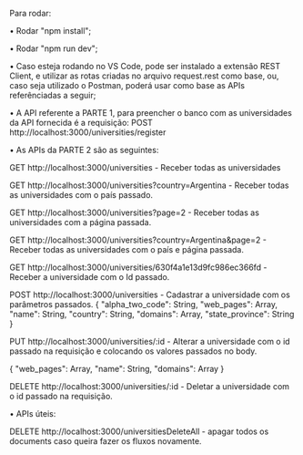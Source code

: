 Para rodar:

• Rodar "npm install";

• Rodar "npm run dev";

• Caso esteja rodando no VS Code, pode ser instalado a extensão REST Client, e utilizar as rotas criadas no arquivo request.rest como base, ou, caso seja utilizado o Postman, poderá usar como base as APIs referênciadas a seguir;

• A API referente a PARTE 1, para preencher o banco com as universidades da API fornecida é a requisição: POST http://localhost:3000/universities/register

• As APIs da PARTE 2 são as seguintes:

GET http://localhost:3000/universities - Receber todas as universidades

GET http://localhost:3000/universities?country=Argentina - Receber todas as universidades com o país passado.

GET http://localhost:3000/universities?page=2 - Receber todas as universidades com a página passada.

GET http://localhost:3000/universities?country=Argentina&page=2 - Receber todas as universidades com o país e página passada.

GET http://localhost:3000/universities/630f4a1e13d9fc986ec366fd - Receber a universidade com o Id passado.

POST http://localhost:3000/universities - Cadastrar a universidade com os parâmetros passados.
{
    "alpha_two_code": String,
    "web_pages": Array,
    "name": String,
    "country": String,
    "domains": Array,
    "state_province": String
}

PUT http://localhost:3000/universities/:id - Alterar a universidade com o id passado na requisição e colocando os valores passados no body.

{
    "web_pages": Array,
    "name": String,
    "domains": Array
}

DELETE http://localhost:3000/universities/:id - Deletar a universidade com o id passado na requisição.


• APIs úteis:

DELETE http://localhost:3000/universitiesDeleteAll - apagar todos os documents caso queira fazer os fluxos novamente.
